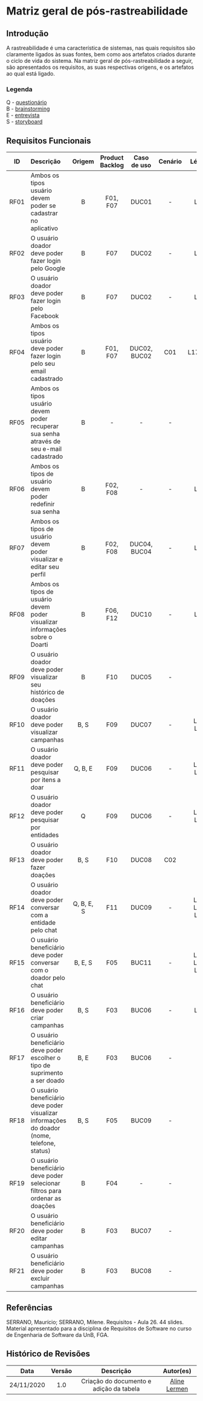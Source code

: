 # Matriz geral de pós-rastreabilidade

## Introdução
A rastreabilidade é uma característica de sistemas, nas quais requisitos são claramente ligados às suas fontes, bem como aos artefatos criados durante o ciclo de vida do sistema. Na matriz geral de pós-rastreabilidade a seguir, são apresentados os requisitos, as suas respectivas origens, e os artefatos ao qual está ligado.


### Legenda
Q - [questionário](artefatos/elicitação/questionario.md)  
B - [brainstorming](artefatos/elicitação/brainstorming.md)   
E - [entrevista](artefatos/elicitação/entrevistas.md)  
S - [storyboard](artefatos/elicitação/storyboard.md)

## Requisitos Funcionais

|  ID  | Descrição | Origem | Product Backlog | Caso de uso | Cenário | Léxico |
| :-:  | :-------- | :----: | :-------------: | :---------: | :-----: | :----: |
| RF01 | Ambos os tipos usuário devem poder se cadastrar no aplicativo | B | F01, F07 | DUC01 | - | L11 |
| RF02 | O usuário doador deve poder fazer login pelo Google | B | F07 | DUC02 | - | L18 |
| RF03 | O usuário doador deve poder fazer login pelo Facebook | B | F07 | DUC02 | - | L18 |
| RF04 | Ambos os tipos usuário deve poder fazer login pelo seu email cadastrado | B | F01, F07 | DUC02, BUC02 | C01 | L17,L18 |
| RF05 | Ambos os tipos usuário devem poder recuperar sua senha através de seu e-mail cadastrado | B | - | - | - | - |
| RF06 | Ambos os tipos de usuário devem poder redefinir sua senha | B | F02, F08 | - | - | L01 |
| RF07 | Ambos os tipos de usuário devem poder visualizar e editar seu perfil | B | F02, F08 | DUC04, BUC04 | - | L20 |
| RF08 | Ambos os tipos de usuário devem poder visualizar informações sobre o Doarti | B | F06, F12 | DUC10 | - | L21 |
| RF09 | O usuário doador deve poder visualizar seu histórico de doações | B | F10 | DUC05 | - | - |
| RF10 | O usuário doador deve poder visualizar campanhas | B, S | F09 | DUC07 | - | L06, L08 |
| RF11 | O usuário doador deve poder pesquisar por itens a doar | Q, B, E | F09 | DUC06 | - | L03, L05 |
| RF12 | O usuário doador deve poder pesquisar por entidades  | Q | F09 | DUC06 | - | L03, L04 |
| RF13 | O usuário doador deve poder fazer doações | B, S | F10 | DUC08 | C02 | - |
| RF14 | O usuário doador deve poder conversar com a entidade pelo chat | Q, B, E, S | F11 | DUC09 | - | L07, L10, L19 |
| RF15 | O usuário beneficiário deve poder conversar com o doador pelo chat | B, E, S | F05 | BUC11 | - | L07, L10, L19 |
| RF16 | O usuário beneficiário deve poder criar campanhas | B, S | F03 | BUC06 | - | L06 |
| RF17 | O usuário beneficiário deve poder escolher o tipo de suprimento a ser doado | B, E | F03 | BUC06 | - | - |
| RF18 | O usuário beneficiário deve poder visualizar informações do doador (nome, telefone, status) | B, S | F05 | BUC09 | - | - |
| RF19 | O usuário beneficiário deve poder selecionar filtros para ordenar as doações | B | F04 | - | - | - |
| RF20 | O usuário beneficiário deve poder editar campanhas | B | F03 | BUC07 | - | - |
| RF21 | O usuário beneficiário deve poder excluir campanhas | B | F03 | BUC08 | - | - |

## Referências
SERRANO, Maurício; SERRANO, Milene. Requisitos - Aula 26. 44 slides. Material apresentado para a disciplina de Requisitos de Software no curso de Engenharia de Software da UnB, FGA.

## Histórico de Revisões

| Data | Versão | Descrição | Autor(es) |
|:---:|:---:|:---:|:---:|
| 24/11/2020 | 1.0 | Criação do documento e adição da tabela | [Aline Lermen](https://github.com/AlineLermen) |
